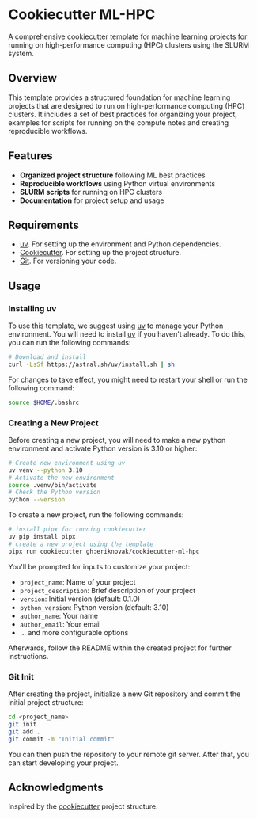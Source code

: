# Cookiecutter ML-HPC

A comprehensive cookiecutter template for machine learning projects for running on high-performance computing (HPC) clusters using the SLURM system.

## Overview

This template provides a structured foundation for machine learning projects that are designed to run on high-performance computing (HPC) clusters.
It includes a set of best practices for organizing your project, examples for scripts for running on the compute notes and creating reproducible workflows.

## Features

- **Organized project structure** following ML best practices
- **Reproducible workflows** using Python virtual environments
- **SLURM scripts** for running on HPC clusters
- **Documentation** for project setup and usage

## Requirements

- [uv][uv]. For setting up the environment and Python dependencies.
- [Cookiecutter][cookiecutter]. For setting up the project structure.
- [Git][git]. For versioning your code.

## Usage

### Installing uv

To use this template, we suggest using [uv] to manage your Python environment.
You will need to install [uv] if you haven't already. To do this, you can run the following commands:

```bash
# Download and install
curl -LsSf https://astral.sh/uv/install.sh | sh
```

For changes to take effect, you might need to restart your shell or run the following command:

```bash
source $HOME/.bashrc
```

### Creating a New Project

Before creating a new project, you will need to make a new python environment and activate Python version is 3.10 or higher:

```bash
# Create new environment using uv
uv venv --python 3.10
# Activate the new environment
source .venv/bin/activate
# Check the Python version
python --version
```

To create a new project, run the following commands:

```bash
# install pipx for running cookiecutter
uv pip install pipx
# create a new project using the template
pipx run cookiecutter gh:eriknovak/cookiecutter-ml-hpc
```

You'll be prompted for inputs to customize your project:

- `project_name`: Name of your project
- `project_description`: Brief description of your project
- `version`: Initial version (default: 0.1.0)
- `python_version`: Python version (default: 3.10)
- `author_name`: Your name
- `author_email`: Your email
- ... and more configurable options

Afterwards, follow the README within the created project for further instructions.

### Git Init

After creating the project, initialize a new Git repository and commit the initial project structure:

```bash
cd <project_name>
git init
git add .
git commit -m "Initial commit"
```

You can then push the repository to your remote git server. After that, you can start developing your project.

## Acknowledgments

Inspired by the [cookiecutter] project structure.

[uv]: https://docs.astral.sh/uv/
[cookiecutter]: https://github.com/cookiecutter/cookiecutter
[git]: https://git-scm.com/
